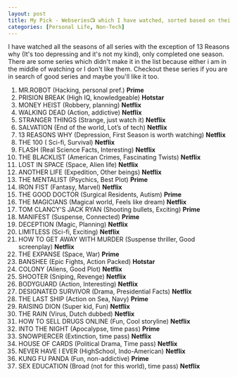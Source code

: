 ```yaml
---
layout: post
title: My Pick - Webseries📺 which I have watched, sorted based on their watchability [Updated:28/08/2020].
categories: [Personal Life, Non-Tech]
---
```

I have watched all the seasons of all series with the exception of 13 Reasons why (It's too depressing and it's not my kind), only completed one season. There are some series which didn't make it in the list because either i am in the middle of watching or I don't like them. Checkout these series if you are in search of good series and maybe you'll like it too. 

1. MR.ROBOT (Hacking, personal pref.) **Prime** 
2. PRISION BREAK (High IQ, knowledgeable) **Hotstar** 
3. MONEY HEIST (Robbery, planning) **Netflix** 
4. WALKING DEAD (Action, addictive) **Netflix** 
5. STRANGER THINGS (Strange, just watch it) **Netflix** 
6. SALVATION (End of the world, Lot’s of tech) **Netflix**
7. 13 REASONS WHY (Depression, First Season is worth watching) **Netflix** 
8. THE 100 ( Sci-fi, Survival) **Netflix** 
9. FLASH (Real Science Facts, Interesting) **Netflix**
10. THE BLACKLIST (American Crimes, Fascinating Twists) **Netflix** 
11. LOST IN SPACE (Space, Alien life) **Netflix**
12. ANOTHER LIFE (Expedition, Other beings) **Netflix**
13. THE MENTALIST (Psychics, Best Plot) **Prime**
14. IRON FIST (Fantasy, Marvel) **Netflix** 
15. THE GOOD DOCTOR (Surgical Residents, Autism) **Prime**
16. THE MAGICIANS (Magical world, Feels like dream) **Netflix**
17. TOM CLANCY'S JACK RYAN (Shooting bullets, Exciting) **Prime**
18. MANIFEST (Suspense, Connected) **Prime**
19. DECEPTION (Magic, Planning) **Netflix**
20. LIMITLESS (Sci-fi, Exciting) **Netflix** 
21. HOW TO GET AWAY WITH MURDER (Suspense thriller, Good screenplay) **Netflix**
22. THE EXPANSE (Space, War) **Prime**
23. BANSHEE (Epic Fights, Action Packed) **Hotstar**
24. COLONY (Aliens, Good Plot) **Netflix**
25. SHOOTER (Sniping, Revenge) **Netflix** 
26. BODYGUARD (Action, Interesting) **Netflix** 
27. DESIGNATED SURVIVOR (Drama, Presidential Facts) **Netflix** 
28. THE LAST SHIP (Action on Sea, Navy) **Prime**
29. RAISING DION (Super kid, Fun) **Netflix**
30. THE RAIN (Virus, Dutch dubbed) **Netflix**
31. HOW TO SELL DRUGS ONLINE (Fun, Cool storyline) **Netflix**
32. INTO THE NIGHT (Apocalypse, time pass) **Prime**
33. SNOWPIERCER (Extinction, time pass) **Netflix**
34. HOUSE OF CARDS (Political Drama, Time pass) **Netflix**
35. NEVER HAVE I EVER (HighSchool, Indo-American) **Netflix**
36. KUNG FU PANDA (Fun, non-addictive) **Prime** 
37. SEX EDUCATION (Broad (not for this world), time pass) **Netflix** 
